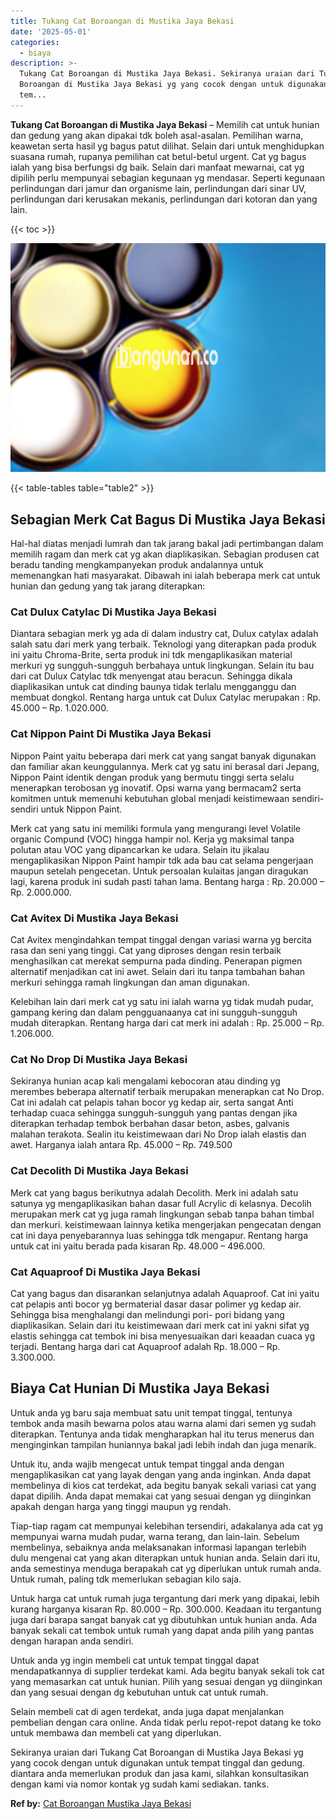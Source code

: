 ```yaml
---
title: Tukang Cat Boroangan di Mustika Jaya Bekasi
date: '2025-05-01'
categories:
  - biaya
description: >-
  Tukang Cat Boroangan di Mustika Jaya Bekasi. Sekiranya uraian dari Tukang Cat
  Boroangan di Mustika Jaya Bekasi yg yang cocok dengan untuk digunakan untuk
  tem...
---
```


**Tukang Cat Boroangan di Mustika Jaya Bekasi** – Memilih cat untuk hunian dan gedung yang akan dipakai tdk boleh asal-asalan. Pemilihan warna, keawetan serta hasil yg bagus patut dilihat. Selain dari untuk menghidupkan suasana rumah, rupanya pemilihan cat betul-betul urgent. Cat yg bagus ialah yang bisa berfungsi dg baik. Selain dari manfaat mewarnai, cat yg dipilih perlu mempunyai sebagian kegunaan yg mendasar. Seperti kegunaan perlindungan dari jamur dan organisme lain, perlindungan dari sinar UV, perlindungan dari kerusakan mekanis, perlindungan dari kotoran dan yang lain.

{{< toc >}}

![Tukang Cat Boroangan di Mustika Jaya Bekasi](/images/jasa-cat-murah37.png)

{{< table-tables table="table2" >}}

## Sebagian Merk Cat Bagus Di Mustika Jaya Bekasi

Hal-hal diatas menjadi lumrah dan tak jarang bakal jadi pertimbangan dalam memilih ragam dan merk cat yg akan diaplikasikan. Sebagian produsen cat beradu tanding mengkampanyekan produk andalannya untuk memenangkan hati masyarakat. Dibawah ini ialah beberapa merk cat untuk hunian dan gedung yang tak jarang diterapkan:

### Cat Dulux Catylac Di Mustika Jaya Bekasi

Diantara sebagian merk yg ada di dalam industry cat, Dulux catylax adalah salah satu dari merk yang terbaik. Teknologi yang diterapkan pada produk ini yaitu Chroma-Brite, serta produk ini tdk mengaplikasikan material merkuri yg sungguh-sungguh berbahaya untuk lingkungan. Selain itu bau dari cat Dulux Catylac tdk menyengat atau beracun. Sehingga dikala diaplikasikan untuk cat dinding baunya tidak terlalu mengganggu dan membuat dongkol. Rentang harga untuk cat Dulux Catylac merupakan : Rp. 45.000 – Rp. 1.020.000.

### Cat Nippon Paint Di Mustika Jaya Bekasi

Nippon Paint yaitu beberapa dari merk cat yang sangat banyak digunakan dan familiar akan keunggulannya. Merk cat yg satu ini berasal dari Jepang, Nippon Paint identik dengan produk yang bermutu tinggi serta selalu menerapkan terobosan yg inovatif. Opsi warna yang bermacam2 serta komitmen untuk memenuhi kebutuhan global menjadi keistimewaan sendiri-sendiri untuk Nippon Paint.

Merk cat yang satu ini memiliki formula yang mengurangi level Volatile organic Compund (VOC) hingga hampir nol. Kerja yg maksimal tanpa polutan atau VOC yang dipancarkan ke udara. Selain itu jikalau mengaplikasikan Nippon Paint hampir tdk ada bau cat selama pengerjaan maupun setelah pengecetan. Untuk persoalan kulaitas jangan diragukan lagi, karena produk ini sudah pasti tahan lama. Bentang harga : Rp. 20.000 – Rp. 2.000.000.

### Cat Avitex Di Mustika Jaya Bekasi

Cat Avitex mengindahkan tempat tinggal dengan variasi warna yg bercita rasa dan seni yang tinggi. Cat yang diproses dengan resin terbaik menghasilkan cat merekat sempurna pada dinding. Penerapan pigmen alternatif menjadikan cat ini awet. Selain dari itu tanpa tambahan bahan merkuri sehingga ramah lingkungan dan aman digunakan.

Kelebihan lain dari merk cat yg satu ini ialah warna yg tidak mudah pudar, gampang kering dan dalam pengguanaanya cat ini sungguh-sungguh mudah diterapkan. Rentang harga dari cat merk ini adalah : Rp. 25.000 – Rp. 1.206.000.

### Cat No Drop Di Mustika Jaya Bekasi

Sekiranya hunian acap kali mengalami kebocoran atau dinding yg merembes beberapa alternatif terbaik merupakan menerapkan cat No Drop. Cat ini adalah cat pelapis tahan bocor yg kedap air, serta sangat Anti terhadap cuaca sehingga sungguh-sungguh yang pantas dengan jika diterapkan terhadap tembok berbahan dasar beton, asbes, galvanis malahan terakota. Sealin itu keistimewaan dari No Drop ialah elastis dan awet. Harganya ialah antara Rp. 45.000 – Rp. 749.500

### Cat Decolith Di Mustika Jaya Bekasi

Merk cat yang bagus berikutnya adalah Decolith. Merk ini adalah satu satunya yg mengaplikasikan bahan dasar full Acrylic di kelasnya. Decolih merupakan merk cat yg juga ramah lingkungan sebab tanpa bahan timbal dan merkuri. keistimewaan lainnya ketika mengerjakan pengecatan dengan cat ini daya penyebarannya luas sehingga tdk mengapur. Rentang harga untuk cat ini yaitu berada pada kisaran Rp. 48.000 – 496.000.

### Cat Aquaproof Di Mustika Jaya Bekasi

Cat yang bagus dan disarankan selanjutnya adalah Aquaproof. Cat ini yaitu cat pelapis anti bocor yg bermaterial dasar dasar polimer yg kedap air. Sehingga bisa menghalangi dan melindungi pori- pori bidang yang diaplikasikan. Selain dari itu keistimewaan dari merk cat ini yakni sifat yg elastis sehingga cat tembok ini bisa menyesuaikan dari keaadan cuaca yg terjadi. Bentang harga dari cat Aquaproof adalah Rp. 18.000 – Rp. 3.300.000.

## Biaya Cat Hunian Di Mustika Jaya Bekasi

Untuk anda yg baru saja membuat satu unit tempat tinggal, tentunya tembok anda masih bewarna polos atau warna alami dari semen yg sudah diterapkan. Tentunya anda tidak mengharapkan hal itu terus menerus dan menginginkan tampilan huniannya bakal jadi lebih indah dan juga menarik.

Untuk itu, anda wajib mengecat untuk tempat tinggal anda dengan mengaplikasikan cat yang layak dengan yang anda inginkan. Anda dapat membelinya di kios cat terdekat, ada begitu banyak sekali variasi cat yang dapat dipilih. Anda dapat memakai cat yang sesuai dengan yg diinginkan apakah dengan harga yang tinggi maupun yg rendah.

Tiap-tiap ragam cat mempunyai kelebihan tersendiri, adakalanya ada cat yg mempunyai warna mudah pudar, warna terang, dan lain-lain. Sebelum membelinya, sebaiknya anda melaksanakan informasi lapangan terlebih dulu mengenai cat yang akan diterapkan untuk hunian anda. Selain dari itu, anda semestinya menduga berapakah cat yg diperlukan untuk rumah anda. Untuk rumah, paling tdk memerlukan sebagian kilo saja.

Untuk harga cat untuk rumah juga tergantung dari merk yang dipakai, lebih kurang harganya kisaran Rp. 80.000 – Rp. 300.000. Keadaan itu tergantung juga dari barapa sangat banyak cat yg dibutuhkan untuk hunian anda. Ada banyak sekali cat tembok untuk rumah yang dapat anda pilih yang pantas dengan harapan anda sendiri.

Untuk anda yg ingin membeli cat untuk tempat tinggal dapat mendapatkannya di supplier terdekat kami. Ada begitu banyak sekali tok cat yang memasarkan cat untuk hunian. Pilih yang sesuai dengan yg diinginkan dan yang sesuai dengan dg kebutuhan untuk cat untuk rumah.

Selain membeli cat di agen terdekat, anda juga dapat menjalankan pembelian dengan cara online. Anda tidak perlu repot-repot datang ke toko untuk membawa dan membeli cat yang diperlukan.

Sekiranya uraian dari Tukang Cat Boroangan di Mustika Jaya Bekasi yg yang cocok dengan untuk digunakan untuk tempat tinggal dan gedung. diantara anda memerlukan produk dan jasa kami, silahkan konsultasikan dengan kami via nomor kontak yg sudah kami sediakan. tanks.

**Ref by:** [Cat Boroangan Mustika Jaya Bekasi](https://id.wikipedia.org/wiki/Cat)
